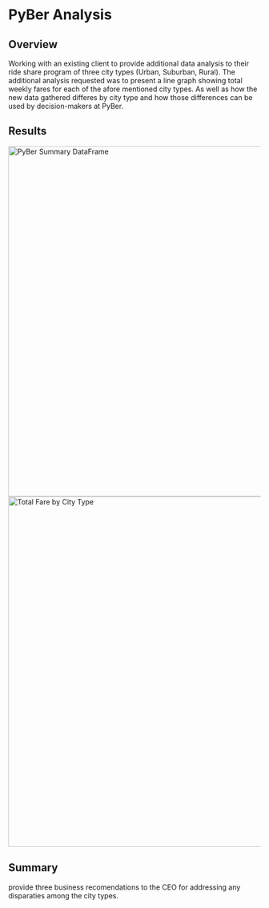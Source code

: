 # PyBer Analysis

## Overview 
Working with an existing client to provide additional data analysis to their ride share program of three city types (Urban, Suburban, Rural).  The additional analysis requested was to present a line graph showing total weekly fares for each of the afore mentioned city types.  As well as how the new data gathered differes by city type and how those differences can be used by decision-makers at PyBer.

## Results

<img width="700" alt="PyBer Summary DataFrame" src="https://user-images.githubusercontent.com/104927745/179375233-133c4887-b4e9-45b1-a070-96447ae50f0e.PNG">

<img width="700" alt="Total Fare by City Type" src="https://user-images.githubusercontent.com/104927745/179375173-52907ba4-186d-441a-8e84-3858578326e7.PNG">

## Summary
provide three business recomendations to the CEO for addressing any disparaties among the city types.
